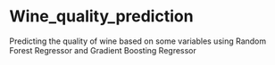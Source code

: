 # Wine_quality_prediction
Predicting the quality of wine based on some variables using Random Forest Regressor and Gradient Boosting Regressor

